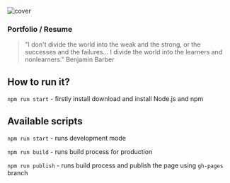 ![cover](https://marlena-sliwinska.github.io/OGimage.png)

### Portfolio / Resume


>"I don't divide the world into the weak and the strong, or the successes and the failures... I divide the world into the learners and nonlearners."
Benjamin Barber

## How to run it?

`npm run start` - firstly install download and install Node.js and npm

## Available scripts

`npm run start` - runs development mode

`npm run build` - runs build process for production

`npm run publish` - runs build process and publish the page using `gh-pages` branch

